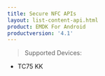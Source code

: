 ```yaml
---
title: Secure NFC APIs
layout: list-content-api.html
product: EMDK For Android
productversion: '4.1'
---
```


>Supported Devices:
* TC75 KK







